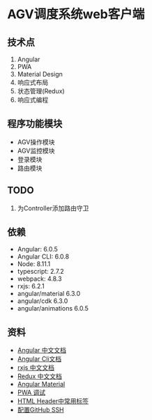 # AGV调度系统web客户端

## 技术点
1. Angular
2. PWA
3. Material Design
4. 响应式布局
5. 状态管理(Redux)
6. 响应式编程

## 程序功能模块 
* AGV操作模块
* AGV监控模块
* 登录模块
* 路由模块

## TODO
1. 为Controller添加路由守卫

## 依赖
* Angular: 6.0.5
* Angular CLI: 6.0.8
* Node: 8.11.1
* typescript: 2.7.2
* webpack: 4.8.3
* rxjs: 6.2.1
* angular/material 6.3.0
* angular/cdk 6.3.0
* angular/animations 6.0.5

## 资料
* [Angular 中文文档](https://www.angular.cn/)
* [Angular Cli文档](https://github.com/angular/angular-cli/blob/master/packages/angular/cli/README.md)
* [rxjs 中文文档](https://cn.rx.js.org/)
* [Redux 中文文档](http://www.redux.org.cn/)
* [Angular Material](https://material.angular.io/guide/getting-started)
* [PWA 调试](https://www.zcfy.cc/article/how-to-debug-progressive-web-apps-using-browser-developer-tools-4454.html?t=new)
* [HTML Header中常用标签](http://www.runoob.com/w3cnote/html-meta-intro.html)
* [配置GitHub SSH](https://www.cnblogs.com/peteremperor/p/6135809.html)